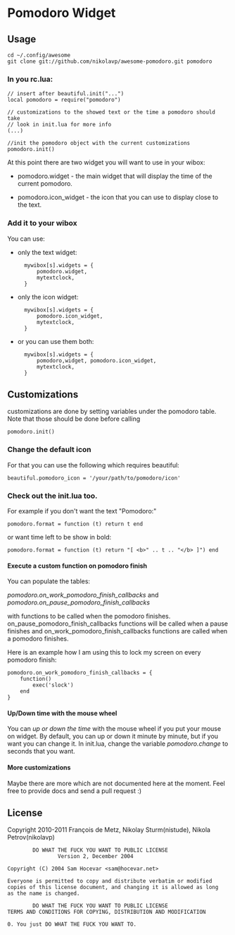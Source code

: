# Pomodoro Widget

## Usage

    cd ~/.config/awesome
    git clone git://github.com/nikolavp/awesome-pomodoro.git pomodoro

### In you rc.lua:

    // insert after beautiful.init("...")
    local pomodoro = require("pomodoro")

    // customizations to the showed text or the time a pomodoro should take
    // look in init.lua for more info
    (...)

    //init the pomodoro object with the current customizations
    pomodoro.init()

At this point there are two widget you will want to use in your wibox:

*    pomodoro.widget - the main widget that will display the time of the current pomodoro.

*    pomodoro.icon_widget - the icon that you can use to display close to the text.

### Add it to your wibox

You can use:

* only the text widget:

        mywibox[s].widgets = {
            pomodoro.widget,
            mytextclock,
        }

* only the icon widget:

        mywibox[s].widgets = {
            pomodoro.icon_widget,
            mytextclock,
        }

* or you can use them both:

        mywibox[s].widgets = {
            pomodoro,widget, pomodoro.icon_widget,
            mytextclock,
        }

## Customizations

customizations are done by setting variables under the pomodoro table. Note that those should be done before calling

    pomodoro.init()

### Change the default icon
For that you can use the following which requires beautiful:

    beautiful.pomodoro_icon = '/your/path/to/pomodoro/icon'

### Check out the init.lua too.

For example if you don't want the text "Pomodoro:"

    pomodoro.format = function (t) return t end

or want time left to be show in bold:

    pomodoro.format = function (t) return "[ <b>" .. t .. "</b> ]") end

#### Execute a custom function on pomodoro finish

You can populate the tables:

*pomodoro.on_work_pomodoro_finish_callbacks* and *pomodoro.on_pause_pomodoro_finish_callbacks*

with functions to be called when the pomodoro finishes. on_pause_pomodoro_finish_callbacks functions will be called when a pause finishes and on_work_pomodoro_finish_callbacks functions are called when a pomodoro finishes.

Here is an example how I am using this to lock my screen on every pomodoro finish:

    pomodoro.on_work_pomodoro_finish_callbacks = {
        function()
            exec('slock')
        end
    }

#### Up/Down time with the mouse wheel

You can _up or down the time_ with the mouse wheel if you put your mouse on widget. By default, you
can up or down it minute by minute, but if you want you can change it. In init.lua, change the
variable _pomodoro.change_ to seconds that you want.

#### More customizations

Maybe there are more which are not documented here at the moment. Feel free to provide docs and send a pull request :)

## License

Copyright 2010-2011 François de Metz, Nikolay Sturm(nistude), Nikola Petrov(nikolavp)

            DO WHAT THE FUCK YOU WANT TO PUBLIC LICENSE
                    Version 2, December 2004

    Copyright (C) 2004 Sam Hocevar <sam@hocevar.net>

    Everyone is permitted to copy and distribute verbatim or modified
    copies of this license document, and changing it is allowed as long
    as the name is changed.

            DO WHAT THE FUCK YOU WANT TO PUBLIC LICENSE
    TERMS AND CONDITIONS FOR COPYING, DISTRIBUTION AND MODIFICATION

    0. You just DO WHAT THE FUCK YOU WANT TO.
